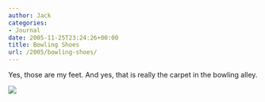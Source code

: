 ```yaml
---
author: Jack
categories:
- Journal
date: 2005-11-25T23:24:26+00:00
title: Bowling Shoes
url: /2005/bowling-shoes/
---
```


Yes, those are my feet. And yes, that is really the carpet in the bowling alley.

![][1]

 [1]: /files/bowlingshoes.jpg